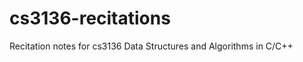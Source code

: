 cs3136-recitations
==================

Recitation notes for cs3136 Data Structures and Algorithms in C/C++
